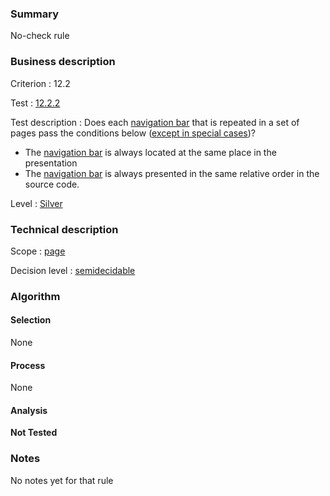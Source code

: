### Summary

No-check rule

### Business description

Criterion : 12.2

Test :
[12.2.2](http://www.accessiweb.org/index.php/accessiweb-22-english-version.html#test-12-2-2)

Test description : Does each [navigation
bar](http://www.braillenet.org/accessibilite/referentiel-aw21-en/glossaire.php#mBarreNav)
that is repeated in a set of pages pass the conditions below ([except in
special
cases](http://www.braillenet.org/accessibilite/referentiel-aw21-en/glossaire.php#cpCrit12- "Special cases for criterion 12.2"))?

-   The [navigation
    bar](http://www.braillenet.org/accessibilite/referentiel-aw21-en/glossaire.php#mBarreNav)
    is always located at the same place in the presentation
-   The [navigation
    bar](http://www.braillenet.org/accessibilite/referentiel-aw21-en/glossaire.php#mBarreNav)
    is always presented in the same relative order in the source code.

Level : [Silver](/en/category/rules-design/accessiweb-11/level/argent)

### Technical description

Scope : [page](/en/category/rules-design/accessiweb-11/scope/page)

Decision level :
[semidecidable](/en/category/rules-design/accessiweb-11/decision-level/semidecidable)

### Algorithm

#### Selection

None

#### Process

None

#### Analysis

**Not Tested**

### Notes

No notes yet for that rule
